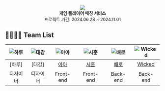 <div align="center">
 <img src="https://github.com/user-attachments/assets/af33af76-9e7f-4928-ab18-06fe324ca505">
 <br>
<b>게임 플레이어 매칭 서비스</b><br>
 프로젝트 기간: 2024.06.28 ~ 2024.11.01
</div>

## 👨‍👨‍👧‍👧 Team List
|![하루](https://github.com/user-attachments/assets/af33af76-9e7f-4928-ab18-06fe324ca505)|![대감](https://github.com/user-attachments/assets/af33af76-9e7f-4928-ab18-06fe324ca505)|![아아](https://github.com/user-attachments/assets/af33af76-9e7f-4928-ab18-06fe324ca505)|![시훈](https://github.com/user-attachments/assets/af33af76-9e7f-4928-ab18-06fe324ca505)|![배로](https://github.com/user-attachments/assets/af33af76-9e7f-4928-ab18-06fe324ca505)|![Wicked](https://github.com/user-attachments/assets/af33af76-9e7f-4928-ab18-06fe324ca505)|
|:---:|:---:|:---:|:---:|:---:|:---:|
|[하루]|[대감]|[아아](https://github.com/fefdfea1)|[시훈](https://github.com/lee-sihun)|[배로](https://github.com/BaeRoNuI)|[Wicked](https://github.com/Preasim)|
|디자이너|디자이너|Front-end|Front-end|Back-end|Back-end|
